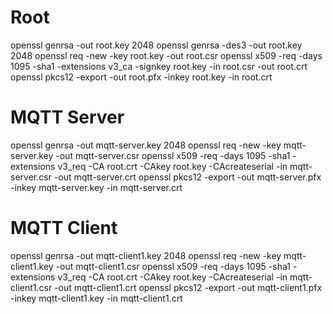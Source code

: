 ﻿# Root
openssl genrsa -out root.key 2048
openssl genrsa -des3 -out root.key 2048
openssl req -new -key root.key -out root.csr
openssl x509 -req -days 1095 -sha1 -extensions v3_ca -signkey root.key -in root.csr -out root.crt
openssl pkcs12 -export -out root.pfx -inkey root.key -in root.crt

# MQTT Server
openssl genrsa -out mqtt-server.key 2048
openssl req -new -key mqtt-server.key -out mqtt-server.csr
openssl x509 -req -days 1095 -sha1 -extensions v3_req -CA root.crt -CAkey root.key -CAcreateserial -in mqtt-server.csr -out mqtt-server.crt
openssl pkcs12 -export -out mqtt-server.pfx -inkey mqtt-server.key -in mqtt-server.crt

# MQTT Client
openssl genrsa -out mqtt-client1.key 2048
openssl req -new -key mqtt-client1.key -out mqtt-client1.csr
openssl x509 -req -days 1095 -sha1 -extensions v3_req -CA root.crt -CAkey root.key -CAcreateserial -in mqtt-client1.csr -out mqtt-client1.crt
openssl pkcs12 -export -out mqtt-client1.pfx -inkey mqtt-client1.key -in mqtt-client1.crt